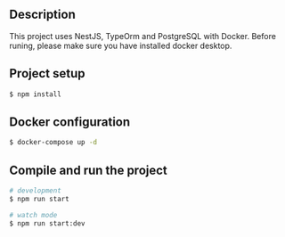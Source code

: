 ## Description

This project uses NestJS, TypeOrm and PostgreSQL with Docker.
Before runing, please make sure you have installed docker desktop.

## Project setup

```bash
$ npm install
```

## Docker configuration

```bash
$ docker-compose up -d
```

## Compile and run the project

```bash
# development
$ npm run start

# watch mode
$ npm run start:dev
```
